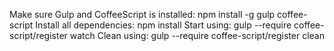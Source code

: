 Make sure Gulp and CoffeeScript is installed:
	npm install -g gulp coffee-script
Install all dependencies:
	npm install
Start using:
	gulp --require coffee-script/register watch
Clean using:
	gulp --require coffee-script/register clean
